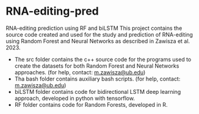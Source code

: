 # RNA-editing-pred
RNA-editing prediction using RF and biLSTM
This project contains the source code created and used for the study and prediction of RNA-editing using Random Forest and Neural Networks as described in Zawisza et al. 2023.
* The src folder contains the c++ source code for the programs used to create the datasets for both Random Forest and Neural Networks approaches. (for help, contact: m.zawisza@ub.edu)
* Tha bash folder contains auxiliary bash scripts. (for help, contact: m.zawisza@ub.edu)
* biLSTM folder contains code for bidirectional LSTM deep learning approach, developed in python with tensorflow.
* RF folder contains code for Random Forests, developed in R.
